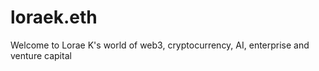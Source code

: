 # loraek.eth
Welcome to Lorae K's world of web3, cryptocurrency, AI, enterprise and venture capital
